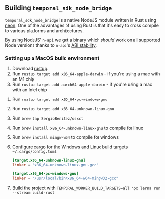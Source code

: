 ## Building `temporal_sdk_node_bridge`

`temporal_sdk_node_bridge` is a native NodeJS module written in Rust using [neon](https://neon-bindings.com/).
One of the advantages of using Rust is that it's easy to cross compile to various platforms and architectures.

By using NodeJS' `n-api` we get a binary which _should_ work on all supported Node versions thanks to `n-api`'s [ABI stability](https://nodejs.org/en/docs/guides/abi-stability/).

### Setting up a MacOS build environment

1. Download [rustup](https://rustup.rs/).
1. Run `rustup target add x86_64-apple-darwin` - if you're using a mac with an M1 chip
1. Run `rustup target add aarch64-apple-darwin` - if you're using a mac with an Intel chip
<!-- 1. Run `rustup target add x86_64-pc-windows-msvc` -->
1. Run `rustup target add x86_64-pc-windows-gnu`
1. Run `rustup target add x86_64-unknown-linux-gnu`
1. Run `brew tap SergioBenitez/osxct`
1. Run `brew install x86_64-unknown-linux-gnu` to compile for linux
1. Run `brew install mingw-w64` to compile for windows
1. Configure cargo for the Windows and Linux build targets
   `~/.cargo/config.toml`

   ```toml
   [target.x86_64-unknown-linux-gnu]
   linker = "x86_64-unknown-linux-gnu-gcc"

   [target.x86_64-pc-windows-gnu]
   linker = "/usr/local/bin/x86_64-w64-mingw32-gcc"
   ```

1. Build the project with `TEMPORAL_WORKER_BUILD_TARGETS=all npx lerna run --stream build-rust`
